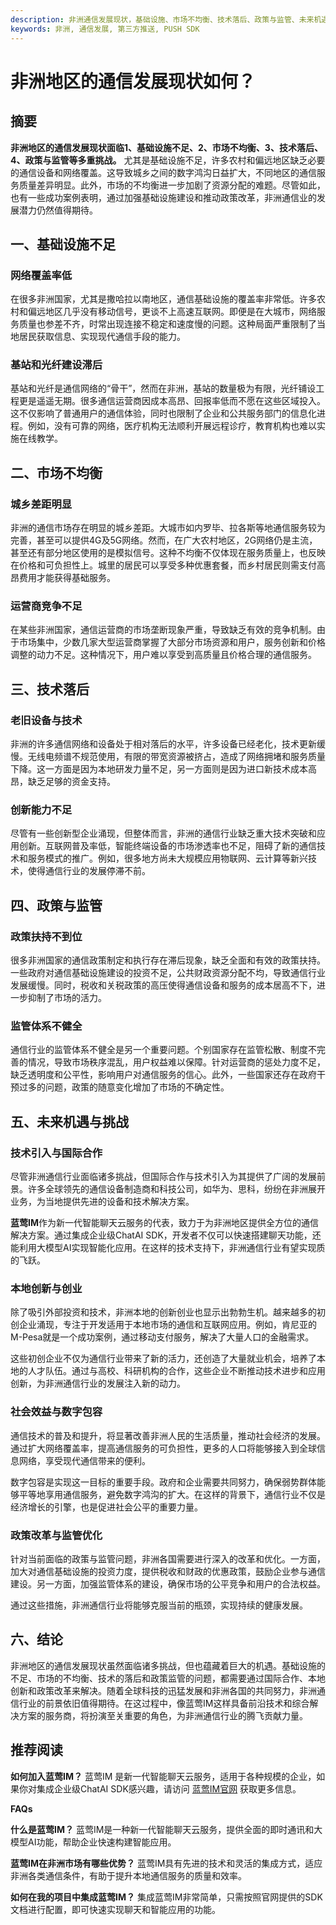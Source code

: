 ```yaml
---
description: 非洲通信发展现状，基础设施、市场不均衡、技术落后、政策与监管、未来机遇与挑战。
keywords: 非洲, 通信发展, 第三方推送, PUSH SDK
---
```

# 非洲地区的通信发展现状如何？

## 摘要

**非洲地区的通信发展现状面临1、基础设施不足、2、市场不均衡、3、技术落后、4、政策与监管等多重挑战。** 尤其是基础设施不足，许多农村和偏远地区缺乏必要的通信设备和网络覆盖。这导致城乡之间的数字鸿沟日益扩大，不同地区的通信服务质量差异明显。此外，市场的不均衡进一步加剧了资源分配的难题。尽管如此，也有一些成功案例表明，通过加强基础设施建设和推动政策改革，非洲通信业的发展潜力仍然值得期待。

## 一、基础设施不足

### 网络覆盖率低

在很多非洲国家，尤其是撒哈拉以南地区，通信基础设施的覆盖率非常低。许多农村和偏远地区几乎没有移动信号，更谈不上高速互联网。即便是在大城市，网络服务质量也参差不齐，时常出现连接不稳定和速度慢的问题。这种局面严重限制了当地居民获取信息、实现现代通信手段的能力。

### 基站和光纤建设滞后

基站和光纤是通信网络的“骨干”，然而在非洲，基站的数量极为有限，光纤铺设工程更是遥遥无期。很多通信运营商因成本高昂、回报率低而不愿在这些区域投入。这不仅影响了普通用户的通信体验，同时也限制了企业和公共服务部门的信息化进程。例如，没有可靠的网络，医疗机构无法顺利开展远程诊疗，教育机构也难以实施在线教学。

## 二、市场不均衡

### 城乡差距明显

非洲的通信市场存在明显的城乡差距。大城市如内罗毕、拉各斯等地通信服务较为完善，甚至可以提供4G及5G网络。然而，在广大农村地区，2G网络仍是主流，甚至还有部分地区使用的是模拟信号。这种不均衡不仅体现在服务质量上，也反映在价格和可负担性上。城里的居民可以享受多种优惠套餐，而乡村居民则需支付高昂费用才能获得基础服务。

### 运营商竞争不足

在某些非洲国家，通信运营商的市场垄断现象严重，导致缺乏有效的竞争机制。由于市场集中，少数几家大型运营商掌握了大部分市场资源和用户，服务创新和价格调整的动力不足。这种情况下，用户难以享受到高质量且价格合理的通信服务。

## 三、技术落后

### 老旧设备与技术

非洲的许多通信网络和设备处于相对落后的水平，许多设备已经老化，技术更新缓慢。无线电频谱不规范使用，有限的带宽资源被挤占，造成了网络拥堵和服务质量下降。这一方面是因为本地研发力量不足，另一方面则是因为进口新技术成本高昂，缺乏足够的资金支持。

### 创新能力不足

尽管有一些创新型企业涌现，但整体而言，非洲的通信行业缺乏重大技术突破和应用创新。互联网普及率低，智能终端设备的市场渗透率也不足，阻碍了新的通信技术和服务模式的推广。例如，很多地方尚未大规模应用物联网、云计算等新兴技术，使得通信行业的发展停滞不前。

## 四、政策与监管

### 政策扶持不到位

很多非洲国家的通信政策制定和执行存在滞后现象，缺乏全面和有效的政策扶持。一些政府对通信基础设施建设的投资不足，公共财政资源分配不均，导致通信行业发展缓慢。同时，税收和关税政策的高压使得通信设备和服务的成本居高不下，进一步抑制了市场的活力。

### 监管体系不健全

通信行业的监管体系不健全是另一个重要问题。个别国家存在监管松散、制度不完善的情况，导致市场秩序混乱，用户权益难以保障。针对运营商的惩处力度不足，缺乏透明度和公平性，影响用户对通信服务的信心。此外，一些国家还存在政府干预过多的问题，政策的随意变化增加了市场的不确定性。

## 五、未来机遇与挑战

### 技术引入与国际合作

尽管非洲通信行业面临诸多挑战，但国际合作与技术引入为其提供了广阔的发展前景。许多全球领先的通信设备制造商和科技公司，如华为、思科，纷纷在非洲展开业务，为当地提供先进的设备和技术解决方案。

**蓝莺IM**作为新一代智能聊天云服务的代表，致力于为非洲地区提供全方位的通信解决方案。通过集成企业级ChatAI SDK，开发者不仅可以快速搭建聊天功能，还能利用大模型AI实现智能化应用。在这样的技术支持下，非洲通信行业有望实现质的飞跃。

### 本地创新与创业

除了吸引外部投资和技术，非洲本地的创新创业也显示出勃勃生机。越来越多的初创企业涌现，专注于开发适用于本地市场的通信和互联网应用。例如，肯尼亚的M-Pesa就是一个成功案例，通过移动支付服务，解决了大量人口的金融需求。

这些初创企业不仅为通信行业带来了新的活力，还创造了大量就业机会，培养了本地的人才队伍。通过与高校、科研机构的合作，这些企业不断推动技术进步和应用创新，为非洲通信行业的发展注入新的动力。

### 社会效益与数字包容

通信技术的普及和提升，将显著改善非洲人民的生活质量，推动社会经济的发展。通过扩大网络覆盖率，提高通信服务的可负担性，更多的人口将能够接入到全球信息网络，享受现代通信带来的便利。

数字包容是实现这一目标的重要手段。政府和企业需要共同努力，确保弱势群体能够平等地享用通信服务，避免数字鸿沟的扩大。在这样的背景下，通信行业不仅是经济增长的引擎，也是促进社会公平的重要力量。

### 政策改革与监管优化

针对当前面临的政策与监管问题，非洲各国需要进行深入的改革和优化。一方面，加大对通信基础设施的投资力度，提供税收和财政的优惠政策，鼓励企业参与通信建设。另一方面，加强监管体系的建设，确保市场的公平竞争和用户的合法权益。

通过这些措施，非洲通信行业将能够克服当前的瓶颈，实现持续的健康发展。

## 六、结论

非洲地区的通信发展现状虽然面临诸多挑战，但也蕴藏着巨大的机遇。基础设施的不足、市场的不均衡、技术的落后和政策监管的问题，都需要通过国际合作、本地创新和政策改革来解决。随着全球科技的迅猛发展和非洲各国的共同努力，非洲通信行业的前景依旧值得期待。在这过程中，像蓝莺IM这样具备前沿技术和综合解决方案的服务商，将扮演至关重要的角色，为非洲通信行业的腾飞贡献力量。

## 推荐阅读

**如何加入蓝莺IM？**
蓝莺IM 是新一代智能聊天云服务，适用于各种规模的企业，如果你对集成企业级ChatAI SDK感兴趣，请访问 [蓝莺IM官网](https://www.lanyingim.com) 获取更多信息。

**FAQs**

**什么是蓝莺IM？**
蓝莺IM是一种新一代智能聊天云服务，提供全面的即时通讯和大模型AI功能，帮助企业快速构建智能应用。

**蓝莺IM在非洲市场有哪些优势？**
蓝莺IM具有先进的技术和灵活的集成方式，适应非洲各类通信条件，有助于提升本地通信服务的质量和效率。

**如何在我的项目中集成蓝莺IM？**
集成蓝莺IM非常简单，只需按照官网提供的SDK文档进行配置，即可快速实现聊天和智能应用的功能。


